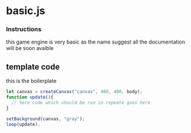 # basic.js
### Instructions

  this game engine is very basic as the name suggest all the documentation will be soon avaible
  
template code
---------
this is the boilerplate
```javascript 
let canvas = createCanvas("canvas", 400, 400, body);
function update(){
  // here code which should be run in repeate goes here
}

setBackground(canvas, "gray");
loop(update);
```
